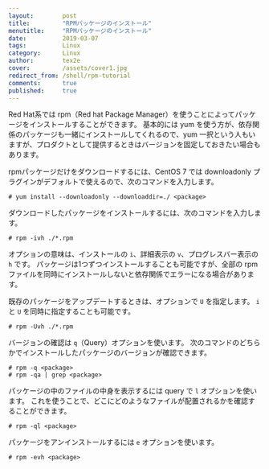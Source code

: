 ```yaml
---
layout:        post
title:         "RPMパッケージのインストール"
menutitle:     "RPMパッケージのインストール"
date:          2019-03-07
tags:          Linux
category:      Linux
author:        tex2e
cover:         /assets/cover1.jpg
redirect_from: /shell/rpm-tutorial
comments:      true
published:     true
---
```


Red Hat系では rpm（Red hat Package Manager）を使うことによってパッケージをインストールすることができます。
基本的には yum を使う方が、依存関係のパッケージも一緒にインストールしてくれるので、yum 一択という人もいますが、プロダクトとして提供するときはバージョンを固定しておきたい場合もあります。

rpmパッケージだけをダウンロードするには、CentOS 7 では downloadonly プラグインがデフォルトで使えるので、次のコマンドを入力します。

```
# yum install --downloadonly --downloaddir=./ <package>
```

ダウンロードしたパッケージをインストールするには、次のコマンドを入力します。

```
# rpm -ivh ./*.rpm
```

オプションの意味は、インストールの `i`、詳細表示の `v`、プログレスバー表示の `h` です。
パッケージは1つずつインストールすることも可能ですが、全部の rpm ファイルを同時にインストールしないと依存関係でエラーになる場合があります。

既存のパッケージをアップデートするときは、オプションで `U` を指定します。
`i` と `U` を同時に指定することも可能です。

```
# rpm -Uvh ./*.rpm
```

バージョンの確認は `q`（Query）オプションを使います。
次のコマンドのどちらかでインストールしたパッケージのバージョンが確認できます。

```
# rpm -q <package>
# rpm -qa | grep <package>
```

パッケージの中のファイルの中身を表示するには query で `l` オプションを使います。
これを使うことで、どこにどのようなファイルが配置されるかを確認することができます。

```
# rpm -ql <package>
```

パッケージをアンインストールするには `e` オプションを使います。

```
# rpm -evh <package>
```
